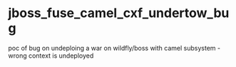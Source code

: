 # jboss_fuse_camel_cxf_undertow_bug
poc of bug on undeploing a war on wildfly/boss with camel subsystem - wrong context is undeployed
